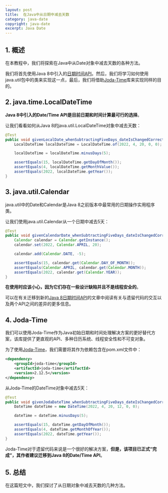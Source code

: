 ```yaml
---
layout: post
title:  在Java中从日期中减去天数
category: java-date
copyright: java-date
excerpt: Java Date
---
```


## 1. 概述

在本教程中，我们将探索在Java中从Date对象中减去天数的各种方法。

我们将首先使用Java 8中引入的[日期时间API](https://www.baeldung.com/java-8-date-time-intro)。然后，我们将学习如何使用java.util包中的类来实现这一点，最后，我们将借助[Joda-Time](https://www.baeldung.com/joda-time)库来实现同样的目的。

## 2. java.time.LocalDateTime

**Java 8中引入的Date/Time API是目前日期和时间计算最可行的选择**。

让我们看看如何从Java 8的java.util.LocalDateTime对象中减去天数：

```java
@Test
public void givenLocalDate_whenSubtractingFiveDays_dateIsChangedCorrectly() {
    LocalDateTime localDateTime = LocalDateTime.of(2022, 4, 20, 0, 0);

    localDateTime = localDateTime.minusDays(5);

    assertEquals(15, localDateTime.getDayOfMonth());
    assertEquals(4, localDateTime.getMonthValue());
    assertEquals(2022, localDateTime.getYear());
}
```

## 3. java.util.Calendar

java.util中的Date和Calendar是Java 8之前版本中最常用的日期操作实用程序类。

让我们使用java.util.Calendar从一个日期中减去5天：

```java
@Test
public void givenCalendarDate_whenSubtractingFiveDays_dateIsChangedCorrectly() {
    Calendar calendar = Calendar.getInstance();
    calendar.set(2022, Calendar.APRIL, 20);

    calendar.add(Calendar.DATE, -5);

    assertEquals(15, calendar.get(Calendar.DAY_OF_MONTH));
    assertEquals(Calendar.APRIL, calendar.get(Calendar.MONTH));
    assertEquals(2022, calendar.get(Calendar.YEAR));
}
```

**在使用时应该小心，因为它们存在一些设计缺陷并且不是线程安全的**。

可以在有关迁移到新的[Java 8日期时间API](https://baeldung.com/migrating-to-java-8-date-time-api)的文章中阅读有关与遗留代码的交互以及两个API之间的差异的更多信息。

## 4. Joda-Time

我们可以使用Joda-Time作为Java初始日期和时间处理解决方案的更好替代方案，该库提供了更直观的API、多种日历系统、线程安全性和不可变对象。

为了使用[Joda-Time](https://mvnrepository.com/artifact/joda-time/joda-time)，我们需要将其作为依赖包含在pom.xml文件中：

```xml
<dependency>
    <groupId>joda-time</groupId>
    <artifactId>joda-time</artifactId>
    <version>2.12.5</version>
</dependency>
```

从Joda-Time的DateTime对象中减去5天：

```java
@Test
public void givenJodaDateTime_whenSubtractingFiveDays_dateIsChangedCorrectly() {
    DateTime dateTime = new DateTime(2022, 4, 20, 12, 0, 0);

    dateTime = dateTime.minusDays(5);

    assertEquals(15, dateTime.getDayOfMonth());
    assertEquals(4, dateTime.getMonthOfYear());
    assertEquals(2022, dateTime.getYear());
}

```

Joda-Time对于遗留代码来说是一个很好的解决方案，**但是，该项目已正式“完成”，其作者建议迁移到Java 8的Date/Time API**。

## 5. 总结

在这篇短文中，我们探讨了从日期对象中减去天数的几种方法。